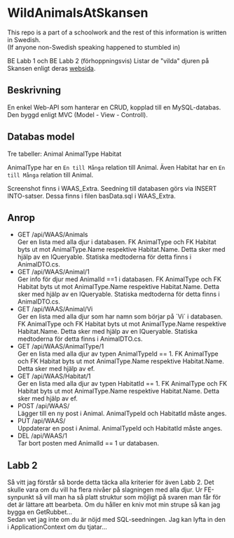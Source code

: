 # WildAnimalsAtSkansen

This repo is a part of a schoolwork and the rest of this information is written in Swedish.  
(If anyone non-Swedish speaking happened to stumbled in)

BE Labb 1 och BE Labb 2 (förhoppningsvis)
Listar de "vilda" djuren på Skansen enligt deras [websida](https://www.skansen.se/sv/vilda-djur-pa-skansen).

## Beskrivning
En enkel Web-API som hanterar en CRUD, kopplad till en MySQL-databas.
Den byggd enligt MVC (Model - View - Controll).

## Databas model
Tre tabeller:
Animal
AnimalType
Habitat

AnimalType har en `En till Många` relation till Animal.
Även Habitat har en `En till Många` relation till Animal.

Screenshot finns i WAAS_Extra.
Seedning till databasen görs via INSERT INTO-satser. Dessa finns i filen basData.sql i WAAS_Extra.

## Anrop
- GET /api/WAAS/Animals  
Ger en lista med alla djur i databasen. FK AnimalType och FK Habitat byts ut mot AnimalType.Name respektive Habitat.Name. Detta sker med hjälp av en IQueryable. Statiska medtoderna för detta finns i AnimalDTO.cs.
- GET /api/WAAS/Animal/1  
Ger info för djur med AnimalId ==1 i databasen. FK AnimalType och FK Habitat byts ut mot AnimalType.Name respektive Habitat.Name. Detta sker med hjälp av en IQueryable. Statiska medtoderna för detta finns i AnimalDTO.cs.
- GET /api/WAAS/Animal/Vi  
Ger en lista med alla djur som har namn som börjar på ´Vi´ i databasen. FK AnimalType och FK Habitat byts ut mot AnimalType.Name respektive Habitat.Name. Detta sker med hjälp av en IQueryable. Statiska medtoderna för detta finns i AnimalDTO.cs.
- GET /api/WAAS/AnimalType/1  
Ger en lista med alla djur av typen AnimalTypeId == 1. FK AnimalType och FK Habitat byts ut mot AnimalType.Name respektive Habitat.Name. Detta sker med hjälp av ef.
- GET /api/WAAS/Habitat/1  
Ger en lista med alla djur av typen HabitatId == 1. FK AnimalType och FK Habitat byts ut mot AnimalType.Name respektive Habitat.Name. Detta sker med hjälp av ef.
- POST /api/WAAS/  
Lägger till en ny post i Animal. AnimalTypeId och HabitatId måste anges.
- PUT /api/WAAS/  
Uppdaterar en post i Animal. AnimalTypeId och HabitatId måste anges.
- DEL /api/WAAS/1  
Tar bort posten med AnimalId == 1 ur databasen. 

## Labb 2
Så vitt jag förstår så borde detta täcka alla kriterier för även Labb 2. Det skulle vara om du vill ha flera nivåer på slagningen med alla djur.
Ur FE-synpunkt så vill man ha så platt struktur som möjligt på svaren man får för det är lättare att bearbeta. Om du håller en kniv mot min strupe så
kan jag bygga en GetRubbet...  
Sedan vet jag inte om du är nöjd med SQL-seedningen. Jag kan lyfta in den i ApplicationContext om du tjatar...
